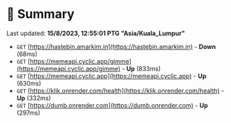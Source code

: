 # 📖 Summary
Last updated: **15/8/2023, 12:55:01 PTG "Asia/Kuala_Lumpur"**

- `GET` [https://hastebin.amarkim.in](https://hastebin.amarkim.in) - **Down** (68ms)
- `GET` [https://memeapi.cyclic.app/gimme](https://memeapi.cyclic.app/gimme) - **Up** (833ms)
- `GET` [https://memeapi.cyclic.app](https://memeapi.cyclic.app) - **Up** (630ms)
- `GET` [https://klik.onrender.com/health](https://klik.onrender.com/health) - **Up** (332ms)
- `GET` [https://dumb.onrender.com](https://dumb.onrender.com) - **Up** (297ms)
